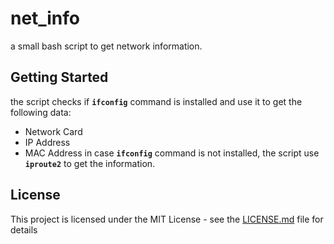 # net_info
a small bash script to get network information.

## Getting Started
the script checks if **`ifconfig`** command is installed and use it to get the following data:
- Network Card
- IP Address
- MAC Address
in case **`ifconfig`** command is not installed, the script use **`iproute2`** to get the information.

## License

This project is licensed under the MIT License - see the [LICENSE.md](LICENSE.md) file for details
